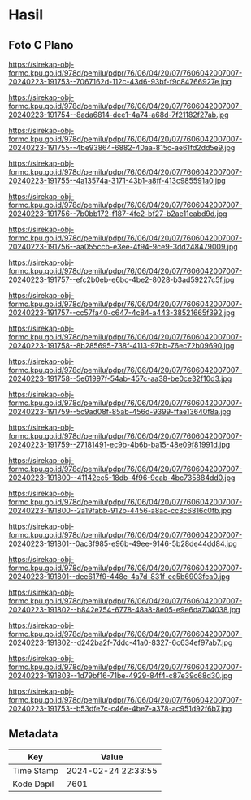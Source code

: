 # Hasil

## Foto C Plano

https://sirekap-obj-formc.kpu.go.id/978d/pemilu/pdpr/76/06/04/20/07/7606042007007-20240223-191753--7067162d-112c-43d6-93bf-f9c84766927e.jpg

https://sirekap-obj-formc.kpu.go.id/978d/pemilu/pdpr/76/06/04/20/07/7606042007007-20240223-191754--8ada6814-dee1-4a74-a68d-7f21182f27ab.jpg

https://sirekap-obj-formc.kpu.go.id/978d/pemilu/pdpr/76/06/04/20/07/7606042007007-20240223-191755--4be93864-6882-40aa-815c-ae61fd2dd5e9.jpg

https://sirekap-obj-formc.kpu.go.id/978d/pemilu/pdpr/76/06/04/20/07/7606042007007-20240223-191755--4a13574a-3171-43b1-a8ff-413c985591a0.jpg

https://sirekap-obj-formc.kpu.go.id/978d/pemilu/pdpr/76/06/04/20/07/7606042007007-20240223-191756--7b0bb172-f187-4fe2-bf27-b2ae11eabd9d.jpg

https://sirekap-obj-formc.kpu.go.id/978d/pemilu/pdpr/76/06/04/20/07/7606042007007-20240223-191756--aa055ccb-e3ee-4f94-9ce9-3dd248479009.jpg

https://sirekap-obj-formc.kpu.go.id/978d/pemilu/pdpr/76/06/04/20/07/7606042007007-20240223-191757--efc2b0eb-e6bc-4be2-8028-b3ad59227c5f.jpg

https://sirekap-obj-formc.kpu.go.id/978d/pemilu/pdpr/76/06/04/20/07/7606042007007-20240223-191757--cc57fa40-c647-4c84-a443-38521665f392.jpg

https://sirekap-obj-formc.kpu.go.id/978d/pemilu/pdpr/76/06/04/20/07/7606042007007-20240223-191758--8b285695-738f-4113-97bb-76ec72b09690.jpg

https://sirekap-obj-formc.kpu.go.id/978d/pemilu/pdpr/76/06/04/20/07/7606042007007-20240223-191758--5e61997f-54ab-457c-aa38-be0ce32f10d3.jpg

https://sirekap-obj-formc.kpu.go.id/978d/pemilu/pdpr/76/06/04/20/07/7606042007007-20240223-191759--5c9ad08f-85ab-456d-9399-ffae13640f8a.jpg

https://sirekap-obj-formc.kpu.go.id/978d/pemilu/pdpr/76/06/04/20/07/7606042007007-20240223-191759--27181491-ec9b-4b6b-ba15-48e09f81991d.jpg

https://sirekap-obj-formc.kpu.go.id/978d/pemilu/pdpr/76/06/04/20/07/7606042007007-20240223-191800--41142ec5-18db-4f96-9cab-4bc735884dd0.jpg

https://sirekap-obj-formc.kpu.go.id/978d/pemilu/pdpr/76/06/04/20/07/7606042007007-20240223-191800--2a19fabb-912b-4456-a8ac-cc3c6816c0fb.jpg

https://sirekap-obj-formc.kpu.go.id/978d/pemilu/pdpr/76/06/04/20/07/7606042007007-20240223-191801--0ac3f985-e96b-49ee-9146-5b28de44dd84.jpg

https://sirekap-obj-formc.kpu.go.id/978d/pemilu/pdpr/76/06/04/20/07/7606042007007-20240223-191801--dee617f9-448e-4a7d-831f-ec5b6903fea0.jpg

https://sirekap-obj-formc.kpu.go.id/978d/pemilu/pdpr/76/06/04/20/07/7606042007007-20240223-191802--b842e754-6778-48a8-8e05-e9e6da704038.jpg

https://sirekap-obj-formc.kpu.go.id/978d/pemilu/pdpr/76/06/04/20/07/7606042007007-20240223-191802--d242ba2f-7ddc-41a0-8327-6c634ef97ab7.jpg

https://sirekap-obj-formc.kpu.go.id/978d/pemilu/pdpr/76/06/04/20/07/7606042007007-20240223-191803--1d79bf16-71be-4929-84f4-c87e39c68d30.jpg

https://sirekap-obj-formc.kpu.go.id/978d/pemilu/pdpr/76/06/04/20/07/7606042007007-20240223-191753--b53dfe7c-c46e-4be7-a378-ac951d92f6b7.jpg


## Metadata

| Key        | Value               |
| ---------- | ------------------- |
| Time Stamp | 2024-02-24 22:33:55 |
| Kode Dapil | 7601                |



